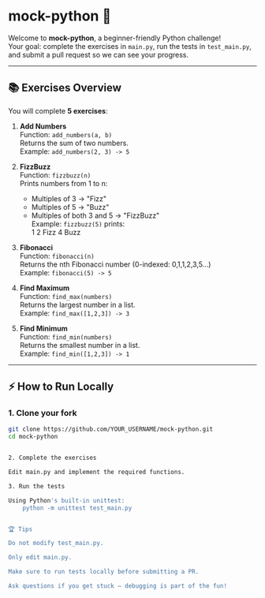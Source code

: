 # mock-python 🐍

Welcome to **mock-python**, a beginner-friendly Python challenge!  
Your goal: complete the exercises in `main.py`, run the tests in `test_main.py`, and submit a pull request so we can see your progress.

---

## 📚 Exercises Overview

You will complete **5 exercises**:

1. **Add Numbers**  
   Function: `add_numbers(a, b)`  
   Returns the sum of two numbers.  
   Example: `add_numbers(2, 3) -> 5`

2. **FizzBuzz**  
   Function: `fizzbuzz(n)`  
   Prints numbers from 1 to n:  
   - Multiples of 3 → "Fizz"  
   - Multiples of 5 → "Buzz"  
   - Multiples of both 3 and 5 → "FizzBuzz"  
   Example: `fizzbuzz(5)` prints:  
1
2
Fizz
4
Buzz


3. **Fibonacci**  
Function: `fibonacci(n)`  
Returns the nth Fibonacci number (0-indexed: 0,1,1,2,3,5…)  
Example: `fibonacci(5) -> 5`

4. **Find Maximum**  
Function: `find_max(numbers)`  
Returns the largest number in a list.  
Example: `find_max([1,2,3]) -> 3`

5. **Find Minimum**  
Function: `find_min(numbers)`  
Returns the smallest number in a list.  
Example: `find_min([1,2,3]) -> 1`

---

## ⚡ How to Run Locally

### 1. Clone your fork

```bash
git clone https://github.com/YOUR_USERNAME/mock-python.git
cd mock-python


2. Complete the exercises

Edit main.py and implement the required functions.

3. Run the tests

Using Python's built-in unittest:
    python -m unittest test_main.py 


🏆 Tips

Do not modify test_main.py.

Only edit main.py.

Make sure to run tests locally before submitting a PR.

Ask questions if you get stuck — debugging is part of the fun!